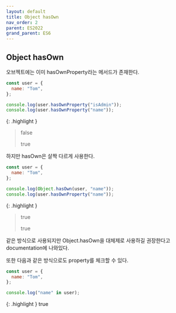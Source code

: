 ```yaml
---
layout: default
title: Object hasOwn
nav_order: 2
parent: ES2022
grand_parent: ES6
---
```


## Object hasOwn

오브젝트에는 이미 hasOwnProperty라는 메서드가 존재한다.

```js
const user = {
  name: "Tom",
};

console.log(user.hasOwnProperty("isAdmin"));
console.log(user.hasOwnProperty("name"));
```

{: .highlight }

> false
>
> true

하지만 hasOwn은 살짝 다르게 사용한다.

```js
const user = {
  name: "Tom",
};

console.log(Object.hasOwn(user, "name"));
console.log(user.hasOwnProperty("name"));
```

{: .highlight }

> true
>
> true

같은 방식으로 사용되지만 Object.hasOwn을 대체제로 사용하길 권장한다고 documentation에 나와있다.

또한 다음과 같은 방식으로도 property를 체크할 수 있다.

```js
const user = {
  name: "Tom",
};

console.log("name" in user);
```

{: .highlight }
true
